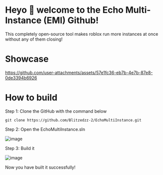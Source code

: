 # Heyo 👋 welcome to the Echo Multi-Instance (EMI) Github!
This completely open-source tool makes roblox run more instances at once without any of them closing!

# Showcase
https://github.com/user-attachments/assets/57e1fc36-eb7b-4e7b-87e8-0de3394b6926

# How to build
Step 1: Clone the GitHub with the command below

```git clone https://github.com/Blitzedzz-2/EchoMultiInstance.git```

Step 2: Open the EchoMultiInstance.sln

![image](https://github.com/user-attachments/assets/70785f97-ef8c-4ffd-bb6d-3328dc5e79ce)

Step 3: Build it 

![image](https://github.com/user-attachments/assets/d767fdbd-dc0b-4923-b51a-ab4e70cab594)

Now you have built it successfully!
